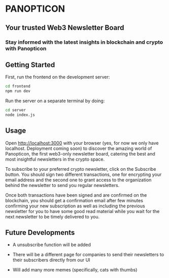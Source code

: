 # PANOPTICON
## Your trusted Web3 Newsletter Board
### Stay informed with the latest insights in blockchain and crypto with Panopticon


## Getting Started

First, run the frontend on the development server:

```bash
cd frontend
npm run dev
```

Run the server on a separate terminal by doing:

```bash
cd server
node index.js
```

## Usage

Open [http://localhost:3000](http://localhost:3000) with your browser (yes, for now we only have localhost. Deployment coming soon) to discover the amazing world of Panopticon, the first web3-only newsletter board, catering the best and most insightful newsletters in the crypto space.

To subscribe to your preferred crypto newsletter, click on the Subscribe button. You should sign two different transactions, one for encrypting your email address and the second one to grant access to the organization behind the newsletter to send you regular newsletters.

Once both transactions have been signed and are confirmed on the blockchain, you should get a confirmation email after few minutes confirming your new subscription as well as including the previous newsletter for you to have some good read material while you wait for the next newsletter to be timely delivered to you.

## Future Developments

- A unsubscribe function will be added

- There will be a different page for companies to send their newsletters to their subscribers directly from our UI

- Will add many more memes (specifically, cats with thumbs)